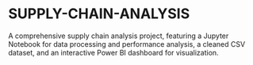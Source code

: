 # SUPPLY-CHAIN-ANALYSIS
A comprehensive supply chain analysis project, featuring a Jupyter Notebook for data processing and performance analysis, a cleaned CSV dataset, and an interactive Power BI dashboard for visualization.
